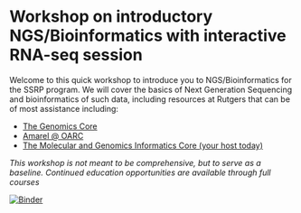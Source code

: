 # Workshop on introductory NGS/Bioinformatics with interactive RNA-seq session
Welcome to this quick workshop to introduce you to NGS/Bioinformatics for the SSRP program. 
We will cover the basics of Next Generation Sequencing and bioinformatics of such data, including resources at Rutgers that can be of most assistance including:
- [The Genomics Core](http://research.njms.rutgers.edu/genomics/)
- [Amarel @ OARC](https://oarc.rutgers.edu/amarel/)
- [The Molecular and Genomics Informatics Core (your host today)](https://ru-magic.github.io/MaGIC/)

*This workshop is not meant to be comprehensive, but to serve as a baseline. Continued education opportunities are available through full courses*

[![Binder](http://binder.bioinformagic.io/badge_logo.svg)](http://binder.bioinformagic.io/v2/gh/RU-MaGIC-Classes/SSRP_Workshop/master?filepath=RNA_seq_workshop.ipynb)
